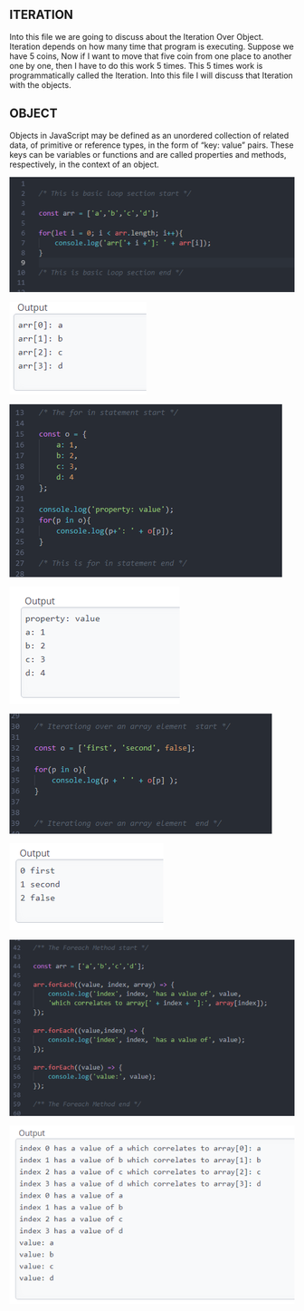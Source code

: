 ## ITERATION

Into this file we are going to discuss about the Iteration Over Object. Iteration depends on how many time that program is executing.
Suppose we have 5 coins, Now if I want to move that five coin from one place to another one by one, then I have to do this work 5 times.
This 5 times work is programmatically called the Iteration. Into this file I will discuss that Iteration with the objects.

## OBJECT

Objects in JavaScript may be defined as an unordered collection of related data, of primitive or reference types, in the form of
“key: value” pairs. These keys can be variables or functions and are called properties and methods, respectively,
in the context of an object.


![alt text](https://github.com/Maxyee/HackerRankSolve/blob/master/JavascriptBasics/IterationOverObject/screenshots/shot1.png)

![alt text](https://github.com/Maxyee/HackerRankSolve/blob/master/JavascriptBasics/IterationOverObject/screenshots/output1.png)

![alt text](https://github.com/Maxyee/HackerRankSolve/blob/master/JavascriptBasics/IterationOverObject/screenshots/shot2.png)

![alt text](https://github.com/Maxyee/HackerRankSolve/blob/master/JavascriptBasics/IterationOverObject/screenshots/output2.png)

![alt text](https://github.com/Maxyee/HackerRankSolve/blob/master/JavascriptBasics/IterationOverObject/screenshots/shot3.png)

![alt text](https://github.com/Maxyee/HackerRankSolve/blob/master/JavascriptBasics/IterationOverObject/screenshots/output3.png)

![alt text](https://github.com/Maxyee/HackerRankSolve/blob/master/JavascriptBasics/IterationOverObject/screenshots/shot4.png)

![alt text](https://github.com/Maxyee/HackerRankSolve/blob/master/JavascriptBasics/IterationOverObject/screenshots/output4.png)
